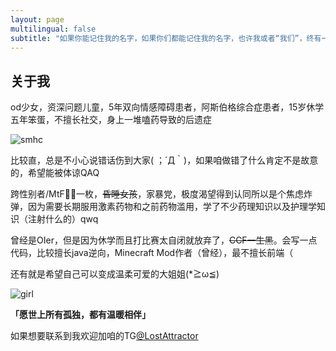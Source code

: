 ```yaml
---
layout: page
multilingual: false
subtitle: "如果你能记住我的名字，如果你们都能记住我的名字，也许我或者“我们”，终有一天能自由地生存着。"
---
```


## 关于我
od少女，资深问题儿童，5年双向情感障碍患者，阿斯伯格综合症患者，15岁休学五年笨蛋，不擅长社交，身上一堆嗑药导致的后遗症

![smhc](/img/about/smhc.jpg)

比较直，总是不小心说错话伤到大家( ；´Д｀)，如果咱做错了什么肯定不是故意的，希望能被体谅QAQ

跨性别者/MtF🏳️‍⚧️一枚，~~昏睡女孩~~，家暴党，极度渴望得到认同所以是个焦虑炸弹，因为需要长期服用激素药物和之前药物滥用，学了不少药理知识以及护理学知识（注射什么的）qwq

曾经是OIer，但是因为休学而且打比赛太自闭就放弃了，~~CCF一生黑~~。会写一点代码，比较擅长java逆向，Minecraft Mod作者（曾经），最不擅长前端（

还有就是希望自己可以变成温柔可爱的大姐姐(*≧ω≦)

![girl](/img/about/1.gif)

**「愿世上所有孤独，都有温暖相伴」**

如果想要联系到我欢迎加咱的TG[@LostAttractor](https://t.me/lostattractor)

<!-- 该博客将与我的博客主站[lostattractor.net](https://lostattractor.net)同步更新，当作一个静态页面的备份ww -->